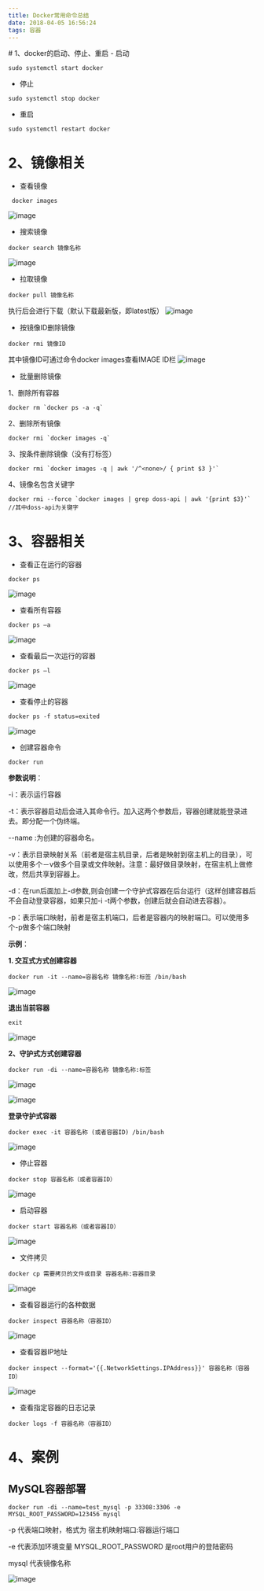 ```yaml
---
title: Docker常用命令总结
date: 2018-04-05 16:56:24
tags: 容器
---
```

<meta name="referrer" content="no-referrer" />
# 1、docker的启动、停止、重启
- 启动

```
sudo systemctl start docker
```

- 停止

```
sudo systemctl stop docker
```

- 重启

```
sudo systemctl restart docker
```
# 2、镜像相关
-  查看镜像       

```
 docker images
```
![image](https://img-blog.csdnimg.cn/20190309192326167.png)
- 搜索镜像       

```
docker search 镜像名称
```
![image](https://img-blog.csdnimg.cn/20190309192902566.png)
-  拉取镜像          

```
docker pull 镜像名称
```
执行后会进行下载（默认下载最新版，即latest版）
![image](https://img-blog.csdnimg.cn/20190309192338778.png?x-oss-process=image/watermark,type_ZmFuZ3poZW5naGVpdGk,shadow_10,text_aHR0cHM6Ly9ibG9nLmNzZG4ubmV0L2RlbmdmZW5nYW4=,size_16,color_FFFFFF,t_70)

- 按镜像ID删除镜像     

```
docker rmi 镜像ID
```
其中镜像ID可通过命令docker images查看IMAGE ID栏
![image](https://img-blog.csdnimg.cn/20190309192427240.png?x-oss-process=image/watermark,type_ZmFuZ3poZW5naGVpdGk,shadow_10,text_aHR0cHM6Ly9ibG9nLmNzZG4ubmV0L2RlbmdmZW5nYW4=,size_16,color_FFFFFF,t_70)

- 批量删除镜像      

1、删除所有容器

```
docker rm `docker ps -a -q`
```

2、删除所有镜像

```
docker rmi `docker images -q`
```

3、按条件删除镜像（没有打标签）

```
docker rmi `docker images -q | awk '/^<none>/ { print $3 }'`
```

4、镜像名包含关键字


```
docker rmi --force `docker images | grep doss-api | awk '{print $3}'`
//其中doss-api为关键字
```
   
# 3、容器相关
- 查看正在运行的容器          

```
docker ps
```
![image](https://img-blog.csdnimg.cn/20190309192513871.png)
- 查看所有容器

```
docker ps –a
```
![image](https://img-blog.csdnimg.cn/20190309192539368.png?x-oss-process=image/watermark,type_ZmFuZ3poZW5naGVpdGk,shadow_10,text_aHR0cHM6Ly9ibG9nLmNzZG4ubmV0L2RlbmdmZW5nYW4=,size_16,color_FFFFFF,t_70)
- 查看最后一次运行的容器  

```
docker ps –l
```
![image](https://img-blog.csdnimg.cn/20190309192539370.png)

- 查看停止的容器  

```
docker ps -f status=exited
```
![image](https://img-blog.csdnimg.cn/20190309192539388.png)

- 创建容器命令

```
docker run
```
**参数说明**：

-i：表示运行容器

-t：表示容器启动后会进入其命令行。加入这两个参数后，容器创建就能登录进去。即分配一个伪终端。

--name :为创建的容器命名。

-v：表示目录映射关系（前者是宿主机目录，后者是映射到宿主机上的目录），可以使用多个－v做多个目录或文件映射。注意：最好做目录映射，在宿主机上做修改，然后共享到容器上。

-d：在run后面加上-d参数,则会创建一个守护式容器在后台运行（这样创建容器后不会自动登录容器，如果只加-i -t两个参数，创建后就会自动进去容器）。

-p：表示端口映射，前者是宿主机端口，后者是容器内的映射端口。可以使用多个-p做多个端口映射

**示例**：

**1. 交互式方式创建容器**


```
docker run -it --name=容器名称 镜像名称:标签 /bin/bash
```
![image](https://img-blog.csdnimg.cn/2019030919261256.png)

**退出当前容器**

```
exit
```
![image](https://img-blog.csdnimg.cn/20190309192628854.png)

**2、守护式方式创建容器**

```
docker run -di --name=容器名称 镜像名称:标签
```
![image](https://img-blog.csdnimg.cn/20190309192628863.png)

![image](https://img-blog.csdnimg.cn/20190309192628877.png)

**登录守护式容器**

```
docker exec -it 容器名称 (或者容器ID) /bin/bash
```

![image](https://img-blog.csdnimg.cn/20190309192628883.png)

- 停止容器

```
docker stop 容器名称（或者容器ID）
```
![image](https://img-blog.csdnimg.cn/20190309192641782.png)

- 启动容器

```
docker start 容器名称（或者容器ID）
```
![image](https://img-blog.csdnimg.cn/20190309192641788.png)

- 文件拷贝

```
docker cp 需要拷贝的文件或目录 容器名称:容器目录
```

![image](https://img-blog.csdnimg.cn/20190309192658626.png)


- 查看容器运行的各种数据           

```
docker inspect 容器名称（容器ID）
```

![image](https://img-blog.csdnimg.cn/20190309192658811.png?x-oss-process=image/watermark,type_ZmFuZ3poZW5naGVpdGk,shadow_10,text_aHR0cHM6Ly9ibG9nLmNzZG4ubmV0L2RlbmdmZW5nYW4=,size_16,color_FFFFFF,t_70)

- 查看容器IP地址

```
docker inspect --format='{{.NetworkSettings.IPAddress}}' 容器名称（容器ID）
```
![image](https://img-blog.csdnimg.cn/20190309192714459.png)

- 查看指定容器的日志记录


```
docker logs -f 容器名称（容器ID）
```

# 4、案例
## MySQL容器部署

```
docker run -di --name=test_mysql -p 33308:3306 -e MYSQL_ROOT_PASSWORD=123456 mysql
```
-p 代表端口映射，格式为 宿主机映射端口:容器运行端口

-e 代表添加环境变量 MYSQL_ROOT_PASSWORD 是root用户的登陆密码

mysql 代表镜像名称

![image](https://img-blog.csdnimg.cn/20190309192738638.png)